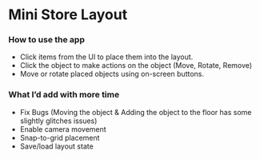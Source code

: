 # Mini Store Layout

### How to use the app
- Click items from the UI to place them into the layout.
- Click the object to make actions on the object (Move, Rotate, Remove)
- Move or rotate placed objects using on-screen buttons.

### What I’d add with more time
- Fix Bugs (Moving the object & Adding the object to the floor has some slightly glitches issues)
- Enable camera movement
- Snap-to-grid placement
- Save/load layout state
